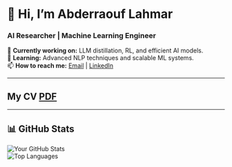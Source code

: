 # 👋 Hi, I’m Abderraouf Lahmar  
### **AI Researcher | Machine Learning Engineer**  

🔭 **Currently working on:** LLM distillation, RL, and efficient AI models.  
🌱 **Learning:** Advanced NLP techniques and scalable ML systems.  
📫 **How to reach me:** [Email](abderraouf.lahmar74@gmail.com) | [LinkedIn](https://www.linkedin.com/in/abderraouf-lahmar-b24995292/)  

---

## **My CV** **[PDF](https://github.com/abderraouf-000/abderraouf-000/blob/main/cv.pdf)**  
---

## **📊 GitHub Stats**  
![Your GitHub Stats](https://github-readme-stats.vercel.app/api?username=abderraouf-000&show_icons=true&theme=radical)  
![Top Languages](https://github-readme-stats.vercel.app/api/top-langs/?username=abderraouf-000&layout=compact)  
